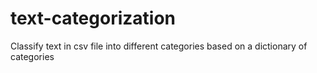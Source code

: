 # text-categorization
Classify text in csv file into different categories based on a dictionary of categories
